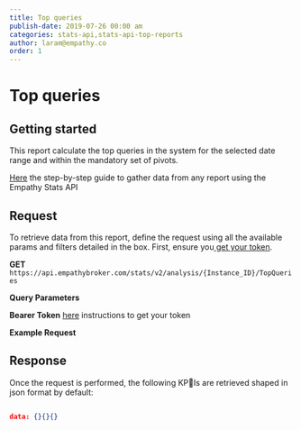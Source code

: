 ```yaml
---
title: Top queries
publish-date: 2019-07-26 00:00 am
categories: stats-api,stats-api-top-reports
author: laram@empathy.co
order: 1
---
```


# Top queries

## Getting started
This report calculate the top queries in the system for the selected date range and within the mandatory set of pivots.

[Here](/api-reference/stats-api/#stats-api-stepbystepguide) the step-by-step guide to gather data from any report using the Empathy Stats API

## Request
To retrieve data from this report, define the request using all the available params and filters detailed in the box. First, ensure you[ get your token](/api-reference/stats-api/#stats-api-stepbystepguide).

**GET** `https://api.empathybroker.com/stats/v2/analysis/{Instance_ID}/TopQueries`

**Query Parameters**

**Bearer Token** [here](/api-reference/stats-api/#stats-api-stepbystepguide) instructions to get your token

**Example Request**

## Response
Once the request is performed, the following KPIs are retrieved shaped in json format by default:

```json

data: {}{}{}

```

